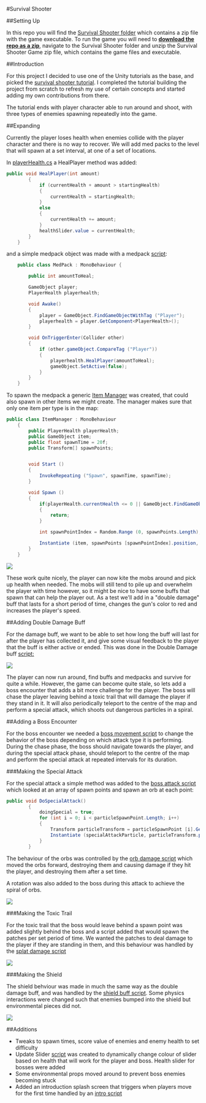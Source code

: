 #Survival Shooter

##Setting Up

In this repo you will find the [Survival Shooter folder](SurvivalShooter) which contains a zip file with the game executable. To run the game you will need to [**download the repo as a zip**](https://github.com/Gianni89/survivalshooter/archive/master.zip), navigate to the Survival Shooter folder and unzip the Survival Shooter Game zip file, which contains the game files and executable.

##Introduction

For this project I decided to use one of the Unity tutorials as the base, and picked the [survival shooter tutorial](https://www.assetstore.unity3d.com/en/#!/content/40756). I completed the tutorial building the project from scratch to refresh my use of certain concepts and started adding my own contributions from there.

The tutorial ends with player character able to run around and shoot, with three types of enemies spawning repeatedly into the game.

##Expanding

Currently the player loses health when enemies collide with the player character and there is no way to recover. We will add med packs to the level that will spawn at a set interval, at one of a set of locations.

In [playerHealth.cs](Scripts/Player/PlayerHealth.cs) a HealPlayer method was added:

```c#
public void HealPlayer(int amount)
		{	
			if (currentHealth + amount > startingHealth) 
			{
				currentHealth = startingHealth;
			}
			else
			{
				currentHealth += amount;
			}
			healthSlider.value = currentHealth;
		}
    }
```

and a simple medpack object was made with a medpack [script](Scripts/Items/MedPack.cs):

```c#
	public class MedPack : MonoBehaviour {

		public int amountToHeal;

		GameObject player;
		PlayerHealth playerhealth;

		void Awake()
		{
			player = GameObject.FindGameObjectWithTag ("Player");
			playerhealth = player.GetComponent<PlayerHealth>();
		}

		void OnTriggerEnter(Collider other)
		{
			if (other.gameObject.CompareTag ("Player"))
			{
				playerhealth.HealPlayer(amountToHeal);
				gameObject.SetActive(false);
			}
		}
	}
```

To spawn the medpack a generic [Item Manager](Scripts/Managers/ItemManager.cs) was created, that could also spawn in other items we might create. The manager makes sure that only one item per type is in the map:

```c#
public class ItemManager : MonoBehaviour 
	{
		public PlayerHealth playerHealth;
		public GameObject item;
		public float spawnTime = 20f;
		public Transform[] spawnPoints;


		void Start ()
		{
			InvokeRepeating ("Spawn", spawnTime, spawnTime);
		}

		void Spawn () 
		{
			if(playerHealth.currentHealth <= 0 || GameObject.FindGameObjectWithTag (item.tag) != null)
			{
				return;
			}

			int spawnPointIndex = Random.Range (0, spawnPoints.Length);

			Instantiate (item, spawnPoints [spawnPointIndex].position, spawnPoints [spawnPointIndex].rotation);
		} 
	}
```

![](https://raw.githubusercontent.com/Gianni89/survivalshooter/master/gifs/Medpack.gif)

These work quite nicely, the player can now kite the mobs around and pick up health when needed. The mobs will still tend to pile up and overwhelm the player with time however, so it might be nice to have some buffs that spawn that can help the player out. As a test we'll add in a "double damage" buff that lasts for a short period of time, changes the gun's color to red and increases the player's speed.

##Adding Double Damage Buff

For the damage buff, we want to be able to set how long the buff will last for after the player has collected it, and give some visual feedback to the player that the buff is either active or ended. This was done in the Double Damage buff [script:](Scripts/Player/DoubleDamageBuff.cs)

![](https://raw.githubusercontent.com/Gianni89/survivalshooter/master/gifs/DoubleDamage.gif)

The player can now run around, find buffs and medpacks and survive for quite a while. However, the game can become quite stale, so lets add a boss encounter that adds a bit more challenge for the player. The boss will chase the player leaving behind a toxic trail that will damage the player if they stand in it. It will also periodically teleport to the centre of the map and perform a special attack, which shoots out dangerous particles in a spiral.

##Adding a Boss Encounter

For the boss encounter we needed a [boss movement script](Scripts/Boss/MegaHellephantMovement.cs) to change the behavior of the boss depending on which attack type it is performing. During the chase phase, the boss should navigate towards the player, and during the special attack phase, should teleport to the centre of the map and perform the special attack at repeated intervals for its duration. 

###Making the Special Attack

For the special attack a simple method was added to the [boss attack script](Scripts/Boss/MegaHellephantAttack.cs) which looked at an array of spawn points and spawn an orb at each point:

```c#
public void DoSpecialAttack()
		{
			doingSpecial = true;
			for (int i = 0; i < particleSpawnPoint.Length; i++) 
			{
				Transform particleTransform = particleSpawnPoint [i].GetComponent<Transform> ();
				Instantiate (specialAttackParticle, particleTransform.position, particleTransform.rotation);
			}
		}
```

The behaviour of the orbs was controlled by the [orb damage script](Scripts/Objects/OrbDamage.cs) which moved the orbs forward, destroying them and causing damage if they hit the player, and destroying them after a set time.

A rotation was also added to the boss during this attack to achieve the spiral of orbs.

![](https://raw.githubusercontent.com/Gianni89/survivalshooter/master/gifs/orb.gif)

###Making the Toxic Trail

For the toxic trail that the boss would leave behind a spawn point was added slightly behind the boss and a script added that would spawn the patches per set period of time. We wanted the patches to deal damage to the player if they are standing in them, and this behaviour was handled by the [splat damage script](scripts/objects/splatdamage.cs)

![](https://raw.githubusercontent.com/Gianni89/survivalshooter/master/gifs/splat.gif)

###Making the Shield

The shield behviour was made in much the same way as the double damage buff, and was handled by the [shield buff script](scripts/player/shieldbuff.cs). Some physics interactions were changed such that enemies bumped into the shield but environmental pieces did not.

![](https://raw.githubusercontent.com/Gianni89/survivalshooter/master/gifs/shield.gif)

##Additions

- Tweaks to spawn times, score value of enemies and enemy health to set difficulty
- Update Slider [script](scripts/managers/updateslider.cs) was created to dynamically change colour of slider based on health that will work for the player and boss. Health slider for bosses were added
- Some environmental props moved around to prevent boss enemies becoming stuck
- Added an introduction splash screen that triggers when players move for the first time handled by an [intro script](scripts/managers/intro.cs)
